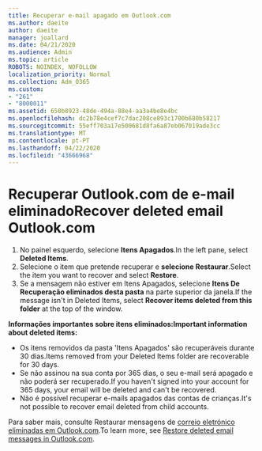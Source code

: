 ```yaml
---
title: Recuperar e-mail apagado em Outlook.com
ms.author: daeite
author: daeite
manager: joallard
ms.date: 04/21/2020
ms.audience: Admin
ms.topic: article
ROBOTS: NOINDEX, NOFOLLOW
localization_priority: Normal
ms.collection: Adm_O365
ms.custom:
- "261"
- "8000011"
ms.assetid: 650b8923-48de-494a-88e4-aa3a4be8e4bc
ms.openlocfilehash: dc2b78e4cef7c7dac208ce893c1700b680b58217
ms.sourcegitcommit: 55eff703a17e500681d8fa6a87eb067019ade3cc
ms.translationtype: MT
ms.contentlocale: pt-PT
ms.lasthandoff: 04/22/2020
ms.locfileid: "43666968"
---
```

# <a name="recover-deleted-email-outlookcom"></a><span data-ttu-id="13303-102">Recuperar Outlook.com de e-mail eliminado</span><span class="sxs-lookup"><span data-stu-id="13303-102">Recover deleted email Outlook.com</span></span>

1. <span data-ttu-id="13303-103">No painel esquerdo, selecione **Itens Apagados**.</span><span class="sxs-lookup"><span data-stu-id="13303-103">In the left pane, select **Deleted Items**.</span></span>
2. <span data-ttu-id="13303-104">Selecione o item que pretende recuperar e **selecione Restaurar**.</span><span class="sxs-lookup"><span data-stu-id="13303-104">Select the item you want to recover and select **Restore**.</span></span>
3. <span data-ttu-id="13303-105">Se a mensagem não estiver em Itens Apagados, selecione **Itens De Recuperação eliminados desta pasta** na parte superior da janela.</span><span class="sxs-lookup"><span data-stu-id="13303-105">If the message isn't in Deleted Items, select **Recover items deleted from this folder** at the top of the window.</span></span>

 <span data-ttu-id="13303-106">**Informações importantes sobre itens eliminados:**</span><span class="sxs-lookup"><span data-stu-id="13303-106">**Important information about deleted items:**</span></span>
  
- <span data-ttu-id="13303-107">Os itens removidos da pasta 'Itens Apagados' são recuperáveis durante 30 dias.</span><span class="sxs-lookup"><span data-stu-id="13303-107">Items removed from your Deleted Items folder are recoverable for 30 days.</span></span>
- <span data-ttu-id="13303-108">Se não assinou na sua conta por 365 dias, o seu e-mail será apagado e não poderá ser recuperado.</span><span class="sxs-lookup"><span data-stu-id="13303-108">If you haven't signed into your account for 365 days, your email will be deleted and can't be recovered.</span></span>
- <span data-ttu-id="13303-109">Não é possível recuperar e-mails apagados das contas de crianças.</span><span class="sxs-lookup"><span data-stu-id="13303-109">It's not possible to recover email deleted from child accounts.</span></span>

<span data-ttu-id="13303-110">Para saber mais, consulte Restaurar mensagens de [correio eletrónico eliminadas em Outlook.com](https://support.office.com/article/cf06ab1b-ae0b-418c-a4d9-4e895f83ed50?wt.mc_id=Office_Outlook_com_Alchemy).</span><span class="sxs-lookup"><span data-stu-id="13303-110">To learn more, see [Restore deleted email messages in Outlook.com](https://support.office.com/article/cf06ab1b-ae0b-418c-a4d9-4e895f83ed50?wt.mc_id=Office_Outlook_com_Alchemy).</span></span>